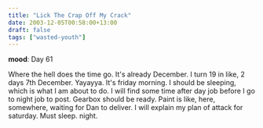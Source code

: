 ```yaml
---
title: "Lick The Crap Off My Crack"
date: 2003-12-05T00:58:00+13:00
draft: false
tags: ["wasted-youth"]
---
```


**mood**: Day 61

Where the hell does the time go. It's already December. I turn 19 in like, 2 days 7th December. Yayayya. It's friday morning. I should be sleeping, which is what I am about to do. I will find some time after day job before I go to night job to post. Gearbox should be ready. Paint is like, here, somewhere, waiting for Dan to deliver. I will explain my plan of attack for saturday. Must sleep. night. 